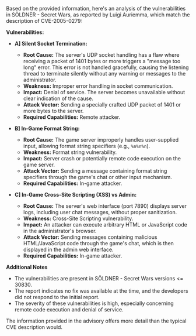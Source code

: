 Based on the provided information, here's an analysis of the vulnerabilities in SÖLDNER - Secret Wars, as reported by Luigi Auriemma, which match the description of CVE-2005-0279:

**Vulnerabilities:**

*   **A] Silent Socket Termination:**
    *   **Root Cause:** The server's UDP socket handling has a flaw where receiving a packet of 1401 bytes or more triggers a "message too long" error. This error is not handled gracefully, causing the listening thread to terminate silently without any warning or messages to the administrator.
    *   **Weakness:** Improper error handling in socket communication.
    *   **Impact:** Denial of service. The server becomes unavailable without clear indication of the cause.
    *   **Attack Vector:** Sending a specially crafted UDP packet of 1401 or more bytes to the server.
    *   **Required Capabilities:** Remote attacker.

*   **B] In-Game Format String:**
    *   **Root Cause:** The game server improperly handles user-supplied input, allowing format string specifiers (e.g., `%n%n%n`).
    *   **Weakness:**  Format string vulnerability.
    *   **Impact:** Server crash or potentially remote code execution on the game server.
    *   **Attack Vector:** Sending a message containing format string specifiers through the game's chat or other input mechanism.
    *   **Required Capabilities:** In-game attacker.

*   **C] In-Game Cross-Site Scripting (XSS) vs Admin:**
    *   **Root Cause:** The server's web interface (port 7890) displays server logs, including user chat messages, without proper sanitization.
    *   **Weakness:**  Cross-Site Scripting vulnerability.
    *   **Impact:** An attacker can execute arbitrary HTML or JavaScript code in the administrator's browser.
    *   **Attack Vector:** Sending messages containing malicious HTML/JavaScript code through the game's chat, which is then displayed in the admin web interface.
    *   **Required Capabilities:** In-game attacker.

**Additional Notes**

*   The vulnerabilities are present in SÖLDNER - Secret Wars versions <= 30830.
*   The report indicates no fix was available at the time, and the developers did not respond to the initial report.
*   The severity of these vulnerabilities is high, especially concerning remote code execution and denial of service.

The information provided in the advisory offers more detail than the typical CVE description would.